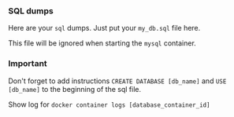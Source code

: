 ### SQL dumps

Here are your `sql` dumps. Just put your `my_db.sql` file here.

This file will be ignored when starting the `mysql` container.

### Important

Don't forget to add instructions `CREATE DATABASE [db_name]` and
`USE [db_name]` to the beginning of the sql file.

Show log for `docker container logs [database_container_id]`
